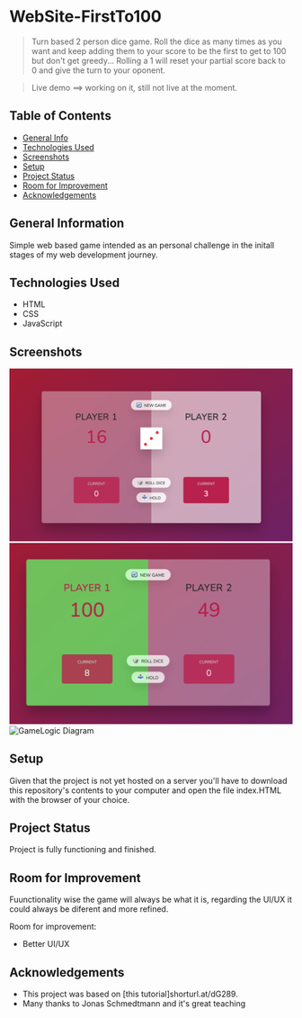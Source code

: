 # WebSite-FirstTo100 

> Turn based 2 person dice game. Roll the dice as many times as you want and keep adding them to your score to be the first to get to 100 but don't get greedy... Rolling a 1 will reset your partial score back to 0 and give the turn to your oponent. 

> Live demo ==> working on it, still not live at the moment.

## Table of Contents
* [General Info](#general-information)
* [Technologies Used](#technologies-used)
* [Screenshots](#screenshots)
* [Setup](#setup)
* [Project Status](#project-status)
* [Room for Improvement](#room-for-improvement)
* [Acknowledgements](#acknowledgements)


## General Information
Simple web based game intended as an personal challenge in the initall stages of my web development journey.  

## Technologies Used
- HTML
- CSS
- JavaScript


## Screenshots
![Game ScreenShot 1](./ScreenShot1.png)
![Game ScreenShot 2](./ScreenShot2.png)
![GameLogic Diagram](./pig-game-flowchart.png)

## Setup
Given that the project is not yet hosted on a server you'll have to download this repository's contents to your computer and open the file index.HTML with the browser of your choice. 


## Project Status
Project is fully functioning and finished.


## Room for Improvement
Fuunctionality wise the game will always be what it is, regarding the UI/UX it could always be  diferent and more refined.

Room for improvement:
- Better UI/UX


## Acknowledgements
- This project was based on [this tutorial]shorturl.at/dG289.
- Many thanks to Jonas Schmedtmann and it's great teaching
